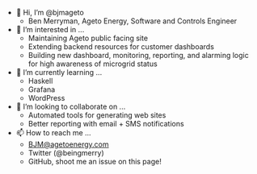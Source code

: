 - 👋 Hi, I’m @bjmageto
    - Ben Merryman, Ageto Energy, Software and Controls Engineer
- 👀 I’m interested in ...
    - Maintaining Ageto public facing site
    - Extending backend resources for customer dashboards
    - Building new dashboard, monitoring, reporting, and alarming logic for high awareness of microgrid status
- 🌱 I’m currently learning ...
    - Haskell
    - Grafana
    - WordPress 
- 💞️ I’m looking to collaborate on ...
    - Automated tools for generating web sites
    - Better reporting with email + SMS notifications 
- 📫 How to reach me ...
    - BJM@agetoenergy.com
    - Twitter (@beingmerry)
    - GitHub, shoot me an issue on this page!

<!---
bjmageto/bjmageto is a ✨ special ✨ repository because its `README.md` (this file) appears on your GitHub profile.
You can click the Preview link to take a look at your changes.
--->
